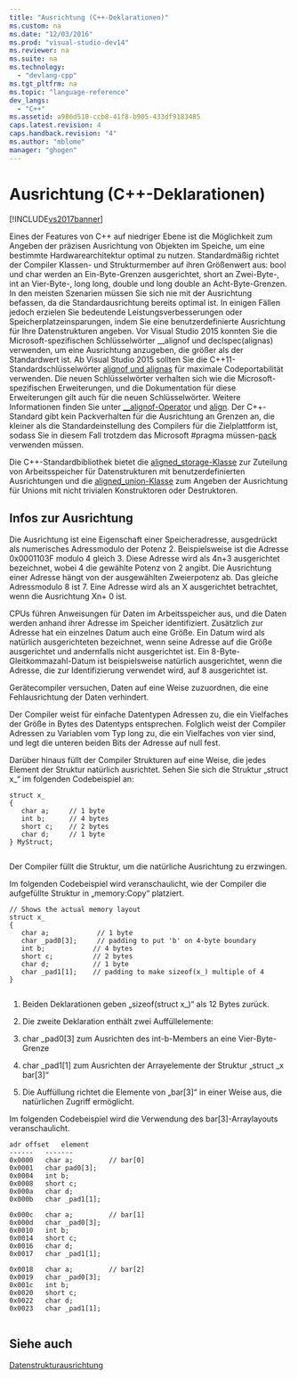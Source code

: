 ```yaml
---
title: "Ausrichtung (C++-Deklarationen)"
ms.custom: na
ms.date: "12/03/2016"
ms.prod: "visual-studio-dev14"
ms.reviewer: na
ms.suite: na
ms.technology: 
  - "devlang-cpp"
ms.tgt_pltfrm: na
ms.topic: "language-reference"
dev_langs: 
  - "C++"
ms.assetid: a986d510-ccb8-41f8-b905-433df9183485
caps.latest.revision: 4
caps.handback.revision: "4"
ms.author: "mblome"
manager: "ghogen"
---
```

# Ausrichtung (C++-Deklarationen)
[!INCLUDE[vs2017banner](../assembler/inline/includes/vs2017banner.md)]

Eines der Features von C\+\+ auf niedriger Ebene ist die Möglichkeit zum Angeben der präzisen Ausrichtung von Objekten im Speiche, um eine bestimmte Hardwarearchitektur optimal zu nutzen.  Standardmäßig richtet der Compiler Klassen\- und Strukturmember auf ihren Größenwert aus: bool und char werden an Ein\-Byte\-Grenzen ausgerichtet, short an Zwei\-Byte\-, int an Vier\-Byte\-, long long, double und long double an Acht\-Byte\-Grenzen.  In den meisten Szenarien müssen Sie sich nie mit der Ausrichtung befassen, da die Standardausrichtung bereits optimal ist.  In einigen Fällen jedoch erzielen Sie bedeutende Leistungsverbesserungen oder Speicherplatzeinsparungen, indem Sie eine benutzerdefinierte Ausrichtung für Ihre Datenstrukturen angeben.  Vor Visual Studio 2015 konnten Sie die Microsoft\-spezifischen Schlüsselwörter \_\_alignof und declspec\(alignas\) verwenden, um eine Ausrichtung anzugeben, die größer als der Standardwert ist.  Ab Visual Studio 2015 sollten Sie die C\+\+11\-Standardschlüsselwörter [alignof und alignas](../cpp/alignof-and-alignas-cpp.md) für maximale Codeportabilität verwenden.  Die neuen Schlüsselwörter verhalten sich wie die Microsoft\-spezifischen Erweiterungen, und die Dokumentation für diese Erweiterungen gilt auch für die neuen Schlüsselwörter.  Weitere Informationen finden Sie unter [\_\_alignof\-Operator](../cpp/alignof-operator.md) und [align](../cpp/align-cpp.md).  Der C\+\+\-Standard gibt kein Packverhalten für die Ausrichtung an Grenzen an, die kleiner als die Standardeinstellung des Compilers für die Zielplattform ist, sodass Sie in diesem Fall trotzdem das Microsoft \#pragma müssen\-[pack](../preprocessor/pack.md) verwenden müssen.  
  
 Die C\+\+\-Standardbibliothek bietet die [aligned\_storage\-Klasse](../standard-library/aligned-storage-class.md) zur Zuteilung von Arbeitsspeicher für Datenstrukturen mit benutzerdefinierten Ausrichtungen und die [aligned\_union\-Klasse](../standard-library/aligned-union-class.md) zum Angeben der Ausrichtung für Unions mit nicht trivialen Konstruktoren oder Destruktoren.  
  
## Infos zur Ausrichtung  
 Die Ausrichtung ist eine Eigenschaft einer Speicheradresse, ausgedrückt als numerisches Adressmodulo der Potenz 2.  Beispielsweise ist die Adresse 0x0001103F modulo 4 gleich 3. Diese Adresse wird als 4n\+3 ausgerichtet bezeichnet, wobei 4 die gewählte Potenz von 2 angibt.  Die Ausrichtung einer Adresse hängt von der ausgewählten Zweierpotenz ab.  Das gleiche Adressmodulo 8 ist 7.  Eine Adresse wird als an X ausgerichtet betrachtet, wenn die Ausrichtung Xn\+ 0 ist.  
  
 CPUs führen Anweisungen für Daten im Arbeitsspeicher aus, und die Daten werden anhand ihrer Adresse im Speicher identifiziert.  Zusätzlich zur Adresse hat ein einzelnes Datum auch eine Größe.  Ein Datum wird als natürlich ausgerichteten bezeichnet, wenn seine Adresse auf die Größe ausgerichtet und andernfalls nicht ausgerichtet ist.  Ein 8\-Byte\-Gleitkommazahl\-Datum ist beispielsweise natürlich ausgerichtet, wenn die Adresse, die zur Identifizierung verwendet wird, auf 8 ausgerichtet ist.  
  
 Gerätecompiler versuchen, Daten auf eine Weise zuzuordnen, die eine Fehlausrichtung der Daten verhindert.  
  
 Der Compiler weist für einfache Datentypen Adressen zu, die ein Vielfaches der Größe in Bytes des Datentyps entsprechen.  Folglich weist der Compiler Adressen zu Variablen vom Typ long zu, die ein Vielfaches von vier sind, und legt die unteren beiden Bits der Adresse auf null fest.  
  
 Darüber hinaus füllt der Compiler Strukturen auf eine Weise, die jedes Element der Struktur natürlich ausrichtet.  Sehen Sie sich die Struktur „struct x\_“ im folgenden Codebeispiel an:  
  
```  
struct x_  
{  
   char a;     // 1 byte  
   int b;      // 4 bytes  
   short c;    // 2 bytes  
   char d;     // 1 byte  
} MyStruct;  
  
```  
  
 Der Compiler füllt die Struktur, um die natürliche Ausrichtung zu erzwingen.  
  
 Im folgenden Codebeispiel wird veranschaulicht, wie der Compiler die aufgefüllte Struktur in „memory:Copy“ platziert.  
  
```  
// Shows the actual memory layout  
struct x_  
{  
   char a;            // 1 byte  
   char _pad0[3];     // padding to put 'b' on 4-byte boundary  
   int b;            // 4 bytes  
   short c;          // 2 bytes  
   char d;           // 1 byte  
   char _pad1[1];    // padding to make sizeof(x_) multiple of 4  
}  
  
```  
  
1.  Beiden Deklarationen geben „sizeof\(struct x\_\)“ als 12 Bytes zurück.  
  
2.  Die zweite Deklaration enthält zwei Auffüllelemente:  
  
3.  char \_pad0\[3\] zum Ausrichten des int\-b\-Members an eine Vier\-Byte\-Grenze  
  
4.  char \_pad1\[1\] zum Ausrichten der Arrayelemente der Struktur „struct \_x bar\[3\]“  
  
5.  Die Auffüllung richtet die Elemente von „bar\[3\]“ in einer Weise aus, die natürlichen Zugriff ermöglicht.  
  
 Im folgenden Codebeispiel wird die Verwendung des bar\[3\]\-Arraylayouts veranschaulicht.  
  
```  
adr offset   element  
------   -------  
0x0000   char a;         // bar[0]  
0x0001   char pad0[3];  
0x0004   int b;  
0x0008   short c;  
0x000a   char d;  
0x000b   char _pad1[1];  
  
0x000c   char a;         // bar[1]  
0x000d   char _pad0[3];  
0x0010   int b;  
0x0014   short c;  
0x0016   char d;  
0x0017   char _pad1[1];  
  
0x0018   char a;         // bar[2]  
0x0019   char _pad0[3];  
0x001c   int b;  
0x0020   short c;  
0x0022   char d;  
0x0023   char _pad1[1];  
  
```  
  
## Siehe auch  
 [Datenstrukturausrichtung](http://en.wikipedia.org/wiki/Data_structure_alignment)